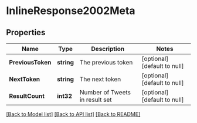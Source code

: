 # InlineResponse2002Meta

## Properties
Name | Type | Description | Notes
------------ | ------------- | ------------- | -------------
**PreviousToken** | **string** | The previous token | [optional] [default to null]
**NextToken** | **string** | The next token | [optional] [default to null]
**ResultCount** | **int32** | Number of Tweets in result set | [optional] [default to null]

[[Back to Model list]](../README.md#documentation-for-models) [[Back to API list]](../README.md#documentation-for-api-endpoints) [[Back to README]](../README.md)

